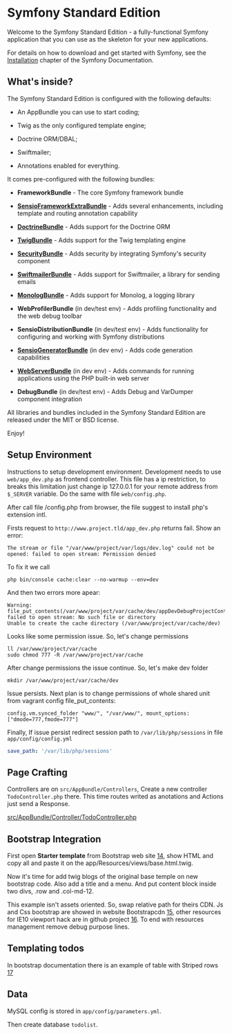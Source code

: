 Symfony Standard Edition
========================

Welcome to the Symfony Standard Edition - a fully-functional Symfony
application that you can use as the skeleton for your new applications.

For details on how to download and get started with Symfony, see the
[Installation][1] chapter of the Symfony Documentation.

What's inside?
--------------

The Symfony Standard Edition is configured with the following defaults:

  * An AppBundle you can use to start coding;

  * Twig as the only configured template engine;

  * Doctrine ORM/DBAL;

  * Swiftmailer;

  * Annotations enabled for everything.

It comes pre-configured with the following bundles:

  * **FrameworkBundle** - The core Symfony framework bundle

  * [**SensioFrameworkExtraBundle**][6] - Adds several enhancements, including
    template and routing annotation capability

  * [**DoctrineBundle**][7] - Adds support for the Doctrine ORM

  * [**TwigBundle**][8] - Adds support for the Twig templating engine

  * [**SecurityBundle**][9] - Adds security by integrating Symfony's security
    component

  * [**SwiftmailerBundle**][10] - Adds support for Swiftmailer, a library for
    sending emails

  * [**MonologBundle**][11] - Adds support for Monolog, a logging library

  * **WebProfilerBundle** (in dev/test env) - Adds profiling functionality and
    the web debug toolbar

  * **SensioDistributionBundle** (in dev/test env) - Adds functionality for
    configuring and working with Symfony distributions

  * [**SensioGeneratorBundle**][13] (in dev env) - Adds code generation
    capabilities

  * [**WebServerBundle**][14] (in dev env) - Adds commands for running applications
    using the PHP built-in web server

  * **DebugBundle** (in dev/test env) - Adds Debug and VarDumper component
    integration

All libraries and bundles included in the Symfony Standard Edition are
released under the MIT or BSD license.

Enjoy!

## Setup Environment

Instructions to setup development environment. Development needs to use
`web/app_dev.php` as frontend controller. This file has a ip restriction, to
breaks this limitation just change ip 127.0.0.1 for your remote address from
`$_SERVER` variable. Do the same with file `ẁeb/config.php`.

After call file /config.php from browser, the file suggest to install php's
extension intl.

Firsts request to `http://www.project.tld/app_dev.php` returns fail. Show an
error:

```
The stream or file "/var/www/project/var/logs/dev.log" could not be opened: failed to open stream: Permission denied
```

To fix it we call

```shell
php bin/console cache:clear --no-warmup --env=dev
```

And then two errors more apear:

```
Warning: file_put_contents(/var/www/project/var/cache/dev/appDevDebugProjectContainerDeprecations.log): failed to open stream: No such file or directory
Unable to create the cache directory (/var/www/project/var/cache/dev)
```

Looks like some permission issue. So, let's change permissions

```shell
ll /var/www/project/var/cache
sudo chmod 777 -R /var/www/project/var/cache
```

After change permissions the issue continue. So, let's make dev folder

```shell
mkdir /var/www/project/var/cache/dev
```

Issue persists. Next plan is to change permissions of whole shared unit from
vagrant config file_put_contents:

```
config.vm.synced_folder "www/", "/var/www/", mount_options: ["dmode=777,fmode=777"]
```

Finally, If issue persist redirect session path to `/var/lib/php/sessions` in
file `app/config/config.yml`

```yml
save_path: '/var/lib/php/sessions'
```

## Page Crafting

Controllers are on `src/AppBundle/Controllers`, Create a new controller
`TodoController.php` there. This time routes writed as anotations and Actions
just send a Response.

[src/AppBundle/Controller/TodoController.php]

## Bootstrap Integration

First open **Starter template** from Bootstrap web site [14], show HTML and copy
all and paste it on the app/Resources/views/base.html.twig.

Now it's time for add twig blogs of the original base temple on new bootstrap
code. Also add a title and a menu. And put content block inside two divs, .row
and .col-md-12.

This example isn't assets oriented. So, swap relative path for theirs CDN. Js
and Css bootstrap are showed in website Bootstrapcdn [15], other resources for
IE10 viewport hack are in github project [16]. To end with resources management
remove debug purpose lines.

## Templating todos

In bootstrap documentation there is an example of table with Striped rows [17]

## Data

MySQL config is stored in `app/config/parameters.yml`.

Then create database `todolist`.

[1]:  https://symfony.com/doc/3.4/setup.html
[6]:  https://symfony.com/doc/current/bundles/SensioFrameworkExtraBundle/index.html
[7]:  https://symfony.com/doc/3.4/doctrine.html
[8]:  https://symfony.com/doc/3.4/templating.html
[9]:  https://symfony.com/doc/3.4/security.html
[10]: https://symfony.com/doc/3.4/email.html
[11]: https://symfony.com/doc/3.4/logging.html
[13]: https://symfony.com/doc/current/bundles/SensioGeneratorBundle/index.html
[src/AppBundle/Controller/TodoController.php]: src/AppBundle/Controller/TodoController.php
[14]: https://getbootstrap.com/docs/3.3/getting-started/#examples-framework
[15]: https://www.bootstrapcdn.com/
[16]: https://github.com/jdrda/ie10-viewport-bug-workaround/
[17]: https://getbootstrap.com/docs/3.3/css/#tables-striped
